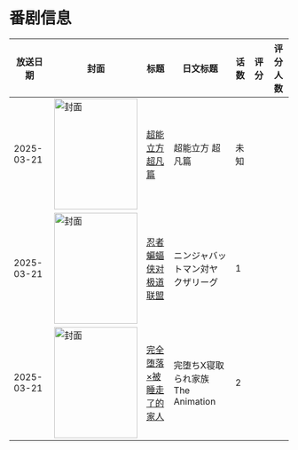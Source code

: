 # 番剧信息

|放送日期|封面|标题|日文标题|话数|评分|评分人数|
|---|---|---|---|---|---|---|
|2025-03-21|<img src="https://lain.bgm.tv/pic/cover/c/ab/95/434811_136n3.jpg" alt="封面" style="width:150px;height:200px;object-fit:cover;">|[超能立方 超凡篇](https://bangumi.tv/subject/434811)|超能立方 超凡篇|未知|||
|2025-03-21|<img src="https://lain.bgm.tv/pic/cover/c/65/fb/497110_X6ZIL.jpg" alt="封面" style="width:150px;height:200px;object-fit:cover;">|[忍者蝙蝠侠对极道联盟](https://bangumi.tv/subject/497110)|ニンジャバットマン対ヤクザリーグ|1|||
|2025-03-21|<img src="https://bangumi.tv/img/no_icon_subject.png" alt="封面" style="width:150px;height:200px;object-fit:cover;">|[完全堕落×被睡走了的家人](https://bangumi.tv/subject/533909)|完堕ちX寝取られ家族 The Animation|2|||
